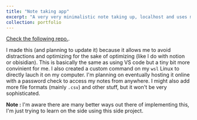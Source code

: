 ```yaml
---
title: "Note taking app"
excerpt: "A very very minimalistic note taking up, localhost and uses markdown"
collection: portfolio
---
```


[Check the following repo.](https://github.com/Raihaen/Note-taking).

I made this (and planning to update it) because it allows me to avoid distractions and optimizing for the sake of optimizing (like I do with notion or obisidian). This is basically the same as using VS code but a tiny bit more convinient for me.
I also created a custom command on my ```wsl``` Linux to directly lauch it on my computer. I'm planning on eventually hosting it online with a password check to access my notes from anywhere.
I might also add more file formats (mainly ```.csv```) and other stuff, but it won't be very sophisticated.

**Note :** I'm aware there are many better ways out there of implementing this, I'm just trying to learn on the side using this side project.